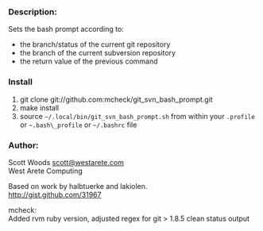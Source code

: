 ### Description:

Sets the bash prompt according to:

*	the branch/status of the current git repository
*	the branch of the current subversion repository
*	the return value of the previous command

 
### Install

1. git clone git://github.com:mcheck/git_svn_bash_prompt.git
2. make install
3. source ```~/.local/bin/git_svn_bash_prompt.sh``` from within your ```.profile``` or ```~.bash\_profile``` or ```~/.bashrc``` file

### Author:
 
   Scott Woods <scott@westarete.com>  
   West Arete Computing

   Based on work by halbtuerke and lakiolen.  
   http://gist.github.com/31967

   mcheck:  
   Added rvm ruby version, adjusted regex for git > 1.8.5 clean status output 






